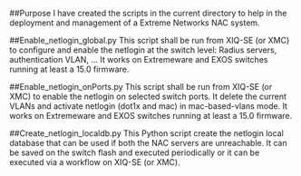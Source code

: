 ##Purpose
I have created the scripts in the current directory to help in the deployment and management of a Extreme Networks NAC system.

##Enable_netlogin_global.py
This script shall be run from XIQ-SE (or XMC) to configure and enable the netlogin at the switch level: Radius servers, authentication VLAN, ...
It works on Extremeware and EXOS switches running at least a 15.0 firmware.

##Enable_netlogin_onPorts.py
This script shall be run from XIQ-SE (or XMC) to enable the netlogin on selected switch ports. It delete the current VLANs and activate netlogin (dot1x and mac) in mac-based-vlans mode.
It works on Extremeware and EXOS switches running at least a 15.0 firmware.

##Create_netlogin_localdb.py
This Python script create the netlogin local database that can be used if both the NAC servers are unreachable.
It can be saved on the switch flash and executed periodically or it can be executed via a workflow on XIQ-SE (or XMC).
